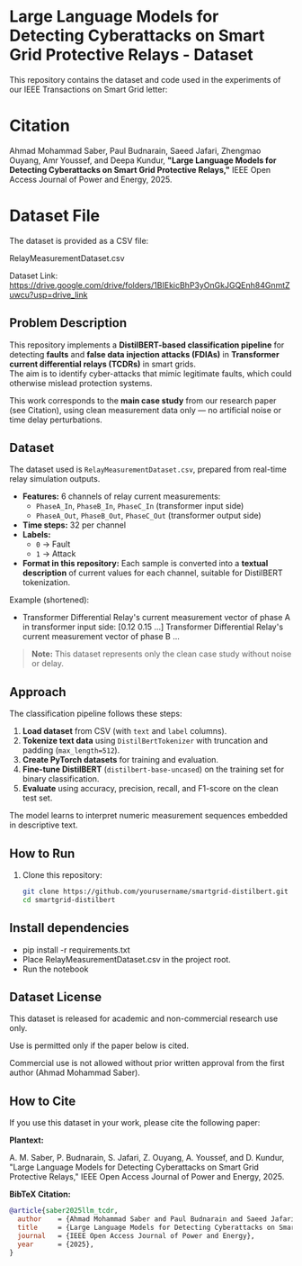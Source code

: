 # Large Language Models for Detecting Cyberattacks on Smart Grid Protective Relays - Dataset

This repository contains the dataset and code used in the experiments of our IEEE Transactions on Smart Grid letter:

# Citation 
Ahmad Mohammad Saber, Paul Budnarain, Saeed Jafari, Zhengmao Ouyang, Amr Youssef, and Deepa Kundur,
**"Large Language Models for Detecting Cyberattacks on Smart Grid Protective Relays,"**
 IEEE Open Access Journal of Power and Energy, 2025.

# Dataset File
The dataset is provided as a CSV file:

RelayMeasurementDataset.csv

Dataset Link: https://drive.google.com/drive/folders/1BIEkicBhP3yOnGkJGQEnh84GnmtZuwcu?usp=drive_link


## Problem Description
This repository implements a **DistilBERT-based classification pipeline** for detecting **faults** and **false data injection attacks (FDIAs)** in **Transformer current differential relays (TCDRs)** in smart grids.  
The aim is to identify cyber-attacks that mimic legitimate faults, which could otherwise mislead protection systems.

This work corresponds to the **main case study** from our research paper (see Citation), using clean measurement data only — no artificial noise or time delay perturbations.

## Dataset
The dataset used is `RelayMeasurementDataset.csv`, prepared from real-time relay simulation outputs.

- **Features:** 6 channels of relay current measurements:
  - `PhaseA_In`, `PhaseB_In`, `PhaseC_In` (transformer input side)  
  - `PhaseA_Out`, `PhaseB_Out`, `PhaseC_Out` (transformer output side)  
- **Time steps:** 32 per channel
- **Labels:**  
  - `0` → Fault  
  - `1` → Attack  
- **Format in this repository:** Each sample is converted into a **textual description** of current values for each channel, suitable for DistilBERT tokenization.

Example (shortened):
   - Transformer Differential Relay's current measurement vector of phase A in transformer input side: [0.12 0.15 ...] Transformer Differential Relay's current measurement vector of phase B ...


> **Note:** This dataset represents only the clean case study without noise or delay.

## Approach
The classification pipeline follows these steps:

1. **Load dataset** from CSV (with `text` and `label` columns).
2. **Tokenize text data** using `DistilBertTokenizer` with truncation and padding (`max_length=512`).
3. **Create PyTorch datasets** for training and evaluation.
4. **Fine-tune DistilBERT** (`distilbert-base-uncased`) on the training set for binary classification.
5. **Evaluate** using accuracy, precision, recall, and F1-score on the clean test set.

The model learns to interpret numeric measurement sequences embedded in descriptive text.

## How to Run
1. Clone this repository:
   ```bash
   git clone https://github.com/yourusername/smartgrid-distilbert.git
   cd smartgrid-distilbert

## Install dependencies
   - pip install -r requirements.txt
   - Place RelayMeasurementDataset.csv in the project root.
   - Run the notebook


## Dataset License
This dataset is released for academic and non-commercial research use only.

Use is permitted only if the paper below is cited.

Commercial use is not allowed without prior written approval from the first author (Ahmad Mohammad Saber).


## How to Cite
If you use this dataset in your work, please cite the following paper:

**Plantext:**

A. M. Saber, P. Budnarain, S. Jafari, Z. Ouyang, A. Youssef, and D. Kundur,
"Large Language Models for Detecting Cyberattacks on Smart Grid Protective Relays,"
IEEE Open Access Journal of Power and Energy, 2025.

**BibTeX Citation:**

```bibtex
@article{saber2025llm_tcdr,
  author    = {Ahmad Mohammad Saber and Paul Budnarain and Saeed Jafari and Zhengmao Ouyang and Amr Youssef and Deepa Kundur},
  title     = {Large Language Models for Detecting Cyberattacks on Smart Grid Protective Relays},
  journal   = {IEEE Open Access Journal of Power and Energy},
  year      = {2025},
}

